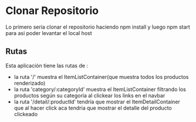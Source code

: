 # Clonar Repositorio 
Lo primero seria clonar el repositorio haciendo npm install y luego npm start para asi poder levantar el local host

## Rutas
Esta aplicación tiene las rutas de :
- la ruta '/' muestra el ItemListContainer(que muestra todos los productos renderizado)
- la ruta 'category/:categoryId' muestra el ItemListContainer filtrando los productos según su categoría al clickear los links en el navbar
- la ruta '/detail/:productId' tendría que mostrar el ItemDetailContainer que al hacer click aca tendria que mostrar el detalle del producto clickeado